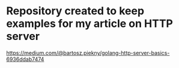 # Repository created to keep examples for my article on HTTP server
https://medium.com/@bartosz.piekny/golang-http-server-basics-6936ddab7474
